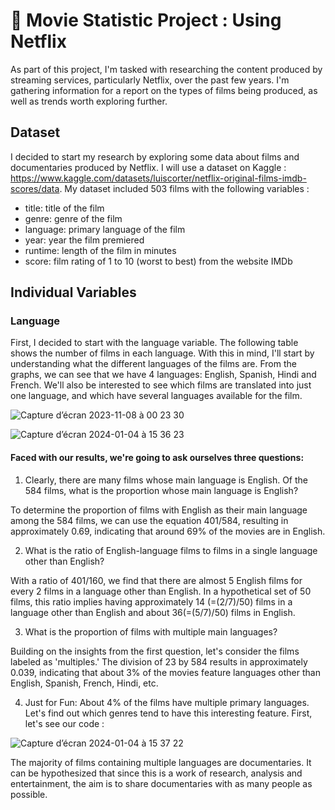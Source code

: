 # 📌 Movie Statistic Project : Using Netflix 

As part of this project, I'm tasked with researching the content produced by streaming services, particularly Netflix, over the past few years. I'm gathering information for a report on the types of films being produced, as well as trends worth exploring further. 

## Dataset

I decided to start my research by exploring some data about films and documentaries produced by Netflix. I will use a dataset on Kaggle : https://www.kaggle.com/datasets/luiscorter/netflix-original-films-imdb-scores/data. My dataset included 503 films with the following variables : 

* title: title of the film
* genre: genre of the film
* language: primary language of the film
* year: year the film premiered
* runtime: length of the film in minutes
* score: film rating of 1 to 10 (worst to best) from the website IMDb

## Individual Variables
### Language

First, I decided to start with the language variable. The following table shows the number of films in each language. With this in mind, I'll start by understanding what the different languages of the films are. From the graphs, we can see that we have 4 languages: English, Spanish, Hindi and French. We'll also be interested to see which films are translated into just one language, and which have several languages available for the film.

![Capture d’écran 2023-11-08 à 00 23 30](https://github.com/Hiatini/movie-statistics-project/assets/101217055/c8481b13-d901-418c-ae37-f1ce5cf34163)

![Capture d’écran 2024-01-04 à 15 36 23](https://github.com/Hiatini/movie-statistics-project/assets/101217055/6f7b07f9-971f-40a6-a1d7-0c37b35201b5)

#### Faced with our results, we're going to ask ourselves three questions: 

1. Clearly, there are many films whose main language is English. Of the 584 films, what is the proportion whose main language is English? 

To determine the proportion of films with English as their main language among the 584 films, we can use the equation 401/584, resulting in approximately 0.69, indicating that around 69% of the movies are in English.

2. What is the ratio of English-language films to films in a single language other than English? 

With a ratio of 401/160, we find that there are almost 5 English films for every 2 films in a language other than English. In a hypothetical set of 50 films, this ratio implies having approximately 14 (=(2/7)/50) films in a language other than English and about 36(=(5/7)/50) films in English.

3. What is the proportion of films with multiple main languages?

Building on the insights from the first question, let's consider the films labeled as 'multiples.' The division of 23 by 584 results in approximately 0.039, indicating that about 3% of the movies feature languages other than English, Spanish, French, Hindi, etc.

4. Just for Fun: About 4% of the films have multiple primary languages. Let's find out which genres tend to have this interesting feature. First, let's see our code :

![Capture d’écran 2024-01-04 à 15 37 22](https://github.com/Hiatini/movie-statistics-project/assets/101217055/34b19609-2572-434d-8683-1f9f7aa7e332)

The majority of films containing multiple languages are documentaries. It can be hypothesized that since this is a work of research, analysis and entertainment, the aim is to share documentaries with as many people as possible. 


